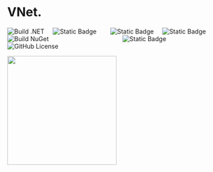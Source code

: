 # VNet.

![Build .NET](https://github.com/PrimeEagle/VNet.System/actions/workflows/build-dotnet.yml/badge.svg) &nbsp;&nbsp;&nbsp;&nbsp;![Static Badge](https://img.shields.io/badge/Latest_Build-v1.0.0.3-lightblue) &nbsp;&nbsp;&nbsp;&nbsp;&nbsp;&nbsp;&nbsp;![Static Badge](https://img.shields.io/badge/Latest_Release-v1.0.0-blue) &nbsp;&nbsp;&nbsp;&nbsp;![Static Badge](https://img.shields.io/badge/.NET-8.0.100-darkblue)<br>
![Build NuGet](https://github.com/PrimeEagle/VNet.System/actions/workflows/create-nuget.yml/badge.svg) &nbsp;&nbsp;&nbsp;&nbsp;&nbsp;&nbsp;&nbsp;&nbsp;&nbsp;&nbsp;&nbsp;&nbsp;&nbsp;&nbsp;&nbsp;&nbsp;&nbsp;&nbsp;&nbsp;&nbsp;&nbsp;&nbsp;&nbsp;&nbsp;&nbsp;&nbsp;&nbsp;&nbsp;&nbsp;&nbsp;&nbsp;&nbsp;&nbsp;&nbsp;&nbsp;&nbsp;&nbsp;&nbsp;&nbsp;&nbsp;&nbsp; ![Static Badge](https://img.shields.io/badge/NuGet_Package-v1.0.0-blue)<br>
![GitHub License](https://img.shields.io/github/license/PrimeEagle/VNet.CodeGeneration)

<img src="" width="250" />
